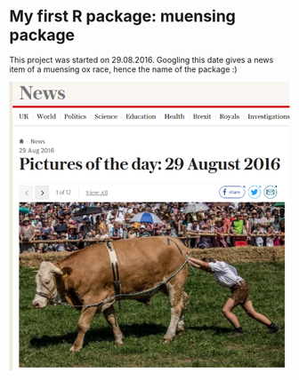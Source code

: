 # My first R package: muensing package

This project was started on 29.08.2016. Googling this date gives a news item of a muensing ox race, hence the name of the package :)

![muensingox](muensing.png)
